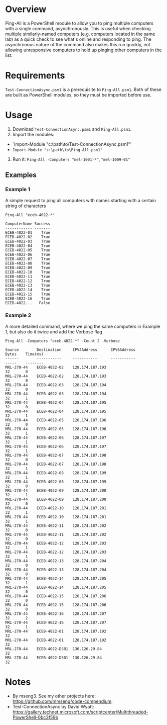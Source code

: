 # Overview
Ping-All is a PowerShell module to allow you to ping multiple computers with a single command, asynchronously. This is useful when checking multiple similarly-named computers (e.g. computers located in the same lab) as a quick check to see what's online and responding to ping. The asynchronous nature of the command also makes this run quickly, not allowing unresponsive computers to hold up pinging other computers in the list.

# Requirements
`Test-ConnectionAsync.psm1` is a prerequisite to `Ping-All.psm1`. Both of these are built as PowerShell modules, so they must be imported before use.

# Usage
1. Download `Test-ConnectionAsync.psm1` and `Ping-All.psm1`.
2. Import the modules:
- `Import-Module "c:\path\to\Test-ConnectionAsync.psm1"'
- `Import-Module "c:\path\to\Ping-All.psm1"`
3. Run it: `Ping-All -Computers "mel-1001-*","mel-1009-01"`

## Examples
### Example 1
A simple request to ping all computers with names starting with a certain string of characters
```
Ping-All "eceb-4022-*"

ComputerName Success
------------ -------
ECEB-4022-01    True
ECEB-4022-02    True
ECEB-4022-03    True
ECEB-4022-04    True
ECEB-4022-05    True
ECEB-4022-06    True
ECEB-4022-07    True
ECEB-4022-08    True
ECEB-4022-09    True
ECEB-4022-10    True
ECEB-4022-11    True
ECEB-4022-12    True
ECEB-4022-13    True
ECEB-4022-14    True
ECEB-4022-15    True
ECEB-4022-16    True
ECEB-4022...   False
```

### Example 2
A more detailed command, where we ping the same computers in Example 1, but also do it twice and add the Verbose flag
```
Ping-All -Computers "eceb-4022-*" -Count 2 -Verbose

Source        Destination     IPV4Address      IPV6Address                              Bytes    Time(ms)
------        -----------     -----------      -----------                              -----    --------
MRL-270-44    ECEB-4022-02    128.174.187.193                                           32       0
MRL-270-44    ECEB-4022-02    128.174.187.193                                           32       0
MRL-270-44    ECEB-4022-03    128.174.187.194                                           32       0
MRL-270-44    ECEB-4022-03    128.174.187.194                                           32       1
MRL-270-44    ECEB-4022-04    128.174.187.195                                           32       0
MRL-270-44    ECEB-4022-04    128.174.187.195                                           32       1
MRL-270-44    ECEB-4022-05    128.174.187.196                                           32       0
MRL-270-44    ECEB-4022-05    128.174.187.196                                           32       1
MRL-270-44    ECEB-4022-06    128.174.187.197                                           32       1
MRL-270-44    ECEB-4022-06    128.174.187.197                                           32       1
MRL-270-44    ECEB-4022-07    128.174.187.198                                           32       0
MRL-270-44    ECEB-4022-07    128.174.187.198                                           32       1
MRL-270-44    ECEB-4022-08    128.174.187.199                                           32       1
MRL-270-44    ECEB-4022-08    128.174.187.199                                           32       0
MRL-270-44    ECEB-4022-09    128.174.187.200                                           32       1
MRL-270-44    ECEB-4022-09    128.174.187.200                                           32       0
MRL-270-44    ECEB-4022-10    128.174.187.201                                           32       1
MRL-270-44    ECEB-4022-10    128.174.187.201                                           32       1
MRL-270-44    ECEB-4022-11    128.174.187.202                                           32       0
MRL-270-44    ECEB-4022-11    128.174.187.202                                           32       0
MRL-270-44    ECEB-4022-12    128.174.187.203                                           32       1
MRL-270-44    ECEB-4022-12    128.174.187.203                                           32       1
MRL-270-44    ECEB-4022-13    128.174.187.204                                           32       0
MRL-270-44    ECEB-4022-13    128.174.187.204                                           32       0
MRL-270-44    ECEB-4022-14    128.174.187.205                                           32       1
MRL-270-44    ECEB-4022-14    128.174.187.205                                           32       0
MRL-270-44    ECEB-4022-15    128.174.187.206                                           32       0
MRL-270-44    ECEB-4022-15    128.174.187.206                                           32       0
MRL-270-44    ECEB-4022-16    128.174.187.207                                           32       2
MRL-270-44    ECEB-4022-16    128.174.187.207                                           32       1
MRL-270-44    ECEB-4022-01    128.174.187.192                                           32
MRL-270-44    ECEB-4022-01    128.174.187.192                                           32
MRL-270-44    ECEB-4022-DS01  130.126.29.84                                             32
MRL-270-44    ECEB-4022-DS01  130.126.29.84                                             32
```

# Notes
- By mseng3. See my other projects here: https://github.com/mmseng/code-compendium.
- Test-ConnectionAsync by David Wyatt: https://gallery.technet.microsoft.com/scriptcenter/Multithreaded-PowerShell-0bc3f59b
